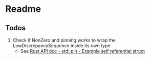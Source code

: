 # Readme

## Todos

1. Check if NonZero and pinning works to wrap the LowDiscrepancySequence inside its own type
    * See [Rust API doc - std::pin - Example self referential struct](https://doc.rust-lang.org/std/pin/index.html#example-self-referential-struct)